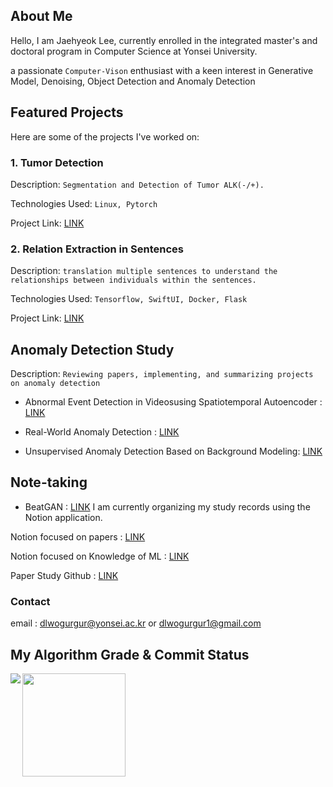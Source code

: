 ## About Me

Hello, I am Jaehyeok Lee, currently enrolled in the integrated master's and doctoral program in Computer Science at Yonsei University.

a passionate ```Computer-Vison``` enthusiast with a keen interest in Generative Model, Denoising, Object Detection and Anomaly Detection


## Featured Projects
Here are some of the projects I've worked on: 

### 1. Tumor Detection
Description: ```Segmentation and Detection of Tumor ALK(-/+).```

Technologies Used: ```Linux, Pytorch```

Project Link: [LINK](https://github.com/JaeHyeok-2/Medical-Image)

### 2. Relation Extraction in Sentences
Description: ```translation multiple sentences to understand the relationships between individuals within the sentences.```

Technologies Used: ```Tensorflow, SwiftUI, Docker, Flask ```

Project Link: [LINK](https://github.com/JaeHyeok-2/RelationApplication)

## Anomaly Detection Study 
Description: ```Reviewing papers, implementing, and summarizing projects on anomaly detection```
- Abnormal Event Detection in Videosusing Spatiotemporal Autoencoder : [LINK](https://github.com/JaeHyeok-2/ConvLSTM)
  
- Real-World Anomaly Detection : [LINK](https://github.com/JaeHyeok-2/Real-world-Anomaly-Detection)
  
- Unsupervised Anomaly Detection Based on Background Modeling: [LINK](https://github.com/JaeHyeok-2/Unsupervised-Anomaly-Detection-for-Traffic-Surveillance-Based-on-Background-Modeling-)
## Note-taking

- BeatGAN : [LINK](https://github.com/JaeHyeok-2?tab=repositories)
I am currently organizing my study records using the Notion application.

Notion focused on papers : [LINK](https://www.notion.so/ceeebe0d5a7a445694554821920c0af1?pvs=4)

Notion focused on Knowledge of ML : [LINK](https://www.notion.so/1fa99c7df73d44e1950b517dc5a64463?v=f0ef33c5282f458392529032aeaadf2a&pvs=4)

Paper Study Github : [LINK](https://github.com/DL-Study-Log)



### Contact
email : dlwogurgur@yonsei.ac.kr  or dlwogurgur1@gmail.com


## My Algorithm Grade & Commit Status
<div>
<img align='left' src="http://mazassumnida.wtf/api/v2/generate_badge?boj=dlwogurgur">

<img align='center' src="https://github-readme-stats.vercel.app/api?username=JaeHyeok-2" height="165">
</div>
